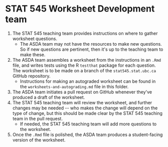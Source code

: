 # STAT 545 Worksheet Development team

1. The STAT 545 teaching team provides instructions on where to gather worksheet questions. 
    - The ASDA team may not have the resources to make new questions. So if new questions are pertinent, then it's up to the teaching team to make these. 
2. The ASDA team assembles a worksheet from the instructions in an `.Rmd` file, and writes tests using the R `testthat` package for each question. The worksheet is to be made on a branch of the `stat545.stat.ubc.ca` GitHub repository.
    - Instructions for making an autograded worksheet can be found in the `worksheets-and-autograding.md` file in this folder.
3. The ASDA team initiates a pull request on GitHub whenever they've produced a draft of the worksheet.
4. The STAT 545 teaching team will review the worksheet, and further changes may be needed -- who makes the change will depend on the type of change, but this should be made clear by the STAT 545 teaching team in the pull request.
    - If needed, the STAT 545 teaching team will add more questions to the worksheet. 
5. Once the `.Rmd` file is polished, the ASDA team produces a student-facing version of the worksheet.
